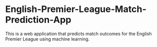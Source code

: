 # English-Premier-League-Match-Prediction-App
This is a web application that predicts match outcomes for the English Premier League using machine learning. 
